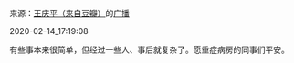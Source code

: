 来源：[王庆平（来自豆瓣）](https://www.douban.com/people/71831647/)的[广播](https://www.douban.com/people/71831647/status/2810609064/)


2020-02-14_17:19:08


有些事本来很简单，但经过一些人、事后就复杂了。愿重症病房的同事们平安。
